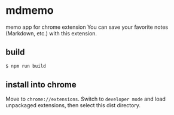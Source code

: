 # mdmemo
memo app for chrome extension
You can save your favorite notes (Markdown, etc.) with this extension.

## build
```bash
$ npm run build
```

## install into chrome
Move to `chrome://extensions`.
Switch to `developer mode` and load unpackaged extensions, then select this dist directory.